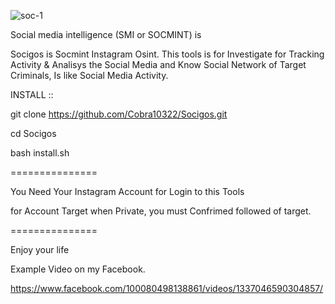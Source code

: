 ![soc-1](https://github.com/Cobra10322/Socigos/assets/93411418/84a8cd0b-d594-42b7-82dd-b2e2b73e1fd1)

Social media intelligence (SMI or SOCMINT) is

Socigos is Socmint Instagram Osint. This tools is for Investigate for Tracking Activity & Analisys the Social Media and Know Social Network of Target Criminals, Is like Social Media Activity.

INSTALL ::

git clone https://github.com/Cobra10322/Socigos.git

cd Socigos

bash install.sh

===============

You Need Your Instagram Account for Login to this Tools

for Account Target when Private, you must Confrimed followed of target.

===============

Enjoy your life

Example Video on my Facebook.

https://www.facebook.com/100080498138861/videos/1337046590304857/
